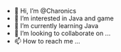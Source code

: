 - 👋 Hi, I’m @Charonics
- 👀 I’m interested in Java and game 
- 🌱 I’m currently learning Java
- 💞️ I’m looking to collaborate on ...
- 📫 How to reach me ...

<!---
Charonics/Charonics is a ✨ special ✨ repository because its `README.md` (this file) appears on your GitHub profile.
You can click the Preview link to take a look at your changes.
--->
